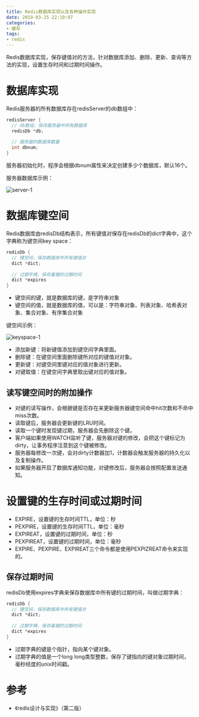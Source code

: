 ```yaml
---
title: Redis数据库实现以及各种操作实现
date: 2019-03-25 22:10:07
categories: 
- 缓存
tags:
- redis
---
```


Redis数据库实现，保存键值对的方法，针对数据库添加、删除、更新、查询等方法的实现，设置生存时间和过期时间操作。

<!--more-->

# 数据库实现

Redis服务器的所有数据库存在redisServer的db数组中：

```c
redisServer {
  // db数组，保存服务器中所有数据库
  redisDb *db;
  
  // 服务器的数据库数量
  int dbnum;
}
```

服务器初始化时，程序会根据dbnum属性来决定创建多少个数据库，默认16个。

服务器数据库示例：

![server-1](/Redis数据库实现以及各种操作实现/server-1.png)

# 数据库键空间

Redis数据库由redisDb结构表示，所有键值对保存在redisDb的dict字典中，这个字典称为键空间key space：

```c
redisDb {
  // 键空间，保存数据库中所有键值对
  dict *dict;
  
  // 过期字典，保存着键的过期时间
  dict *expires
}
```

- 键空间的键，就是数据库的键，是字符串对象
- 键空间的值，就是数据库的值，可以是：字符串对象、列表对象、哈希表对象、集合对象、有序集合对象

键空间示例：

![keyspace-1](/Redis数据库实现以及各种操作实现/keyspace-1.png)

- 添加新键：将新键值添加到键空间字典里面。
- 删除键：在键空间里面删除键所对应的键值对对象。
- 更新键：对键空间里键对应的值对象进行更新。
- 对键取值：在键空间字典里取出键对应的值对象。

## 读写键空间时的附加操作

- 对键的读写操作，会根据键是否存在来更新服务器键空间命中hit次数和不命中miss次数。
- 读取键后，服务器会更新键的LRU时间。
- 读取一个键时发现键过期，服务器会先删除这个键。
- 客户端如果使用WATCH监听了键，服务器对键的修改，会把这个键标记为dirty，让事务程序注意到这个键被修改。
- 服务器每修改一次键，会对dirty计数器加1，计数器会触发服务器的持久化以及复制操作。
- 如果服务器开启了数据库通知功能，对键修改后，服务器会按照配置发送通知。

# 设置键的生存时间或过期时间

- EXPIRE，设置键的生存时间TTL，单位：秒
- PEXPIRE，设置键的生存时间TTL，单位：毫秒
- EXPIREAT，设置键的过期时间，单位：秒
- PEXPIREAT，设置键的过期时间，单位：毫秒
- EXPIRE、PEXPIRE、EXPIREAT三个命令都是使用PEXPIZREAT命令来实现的。

## 保存过期时间

redisDb使用expires字典来保存数据库中所有键的过期时间，叫做过期字典：

```c
redisDb {
  // 键空间，保存数据库中所有键值对
  dict *dict;
  
  // 过期字典，保存着键的过期时间
  dict *expires
}
```

- 过期字典的键是个指针，指向某个键对象。
- 过期字典的值是一个long long类型整数，保存了键指向的键对象过期时间，毫秒经度的unix时间戳。

# 参考

- 《redis设计与实现》（第二版）